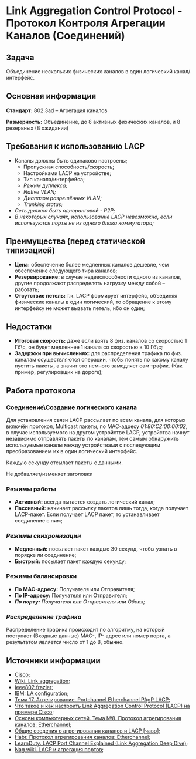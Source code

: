 # Link Aggregation Control Protocol - Протокол Контроля Агрегации Каналов (Соединений)

## Задача

Объединение  нескольких физических каналов в один логический канал/интерфейс.

## Основная информация

**Стандарт:** 802.3ad – Агрегация каналов

**Размерность:** Объединение, до 8 активных физических каналов, и 8 резервных (В ожидании)

## Требования к использованию LACP

- Каналы должны быть одинаково настроены;
  - Пропускная способность/скорость;
  - Настройками LACP на устройстве;
  - Тип канала/интерфейса;
  - *Режим дуплекса;*
  - *Native VLAN;*
  - *Диапазон разрешённых VLAN;*
  - *Trunking status;*
- *Сеть должна быть одноранговой - P2P;*
- *В некоторых случаях, использование LACP невозможно, если используются порты не из одного блока коммутатора;*

## Преимущества (перед статической типизацией)

- **Цена:** обеспечение более медленных каналов дешевле, чем обеспечение следующего тира каналов;
- **Резервирование:** в случае недееспособности одного из каналов, другие продолжают распределять нагрузку между собой – работать;
- **Отсутствие петель:** т.к. LACP формирует интерфейс, объединяя физические каналы в один логический, то обращение к этому интерфейсу не может вызвать петель, ибо он один;

## Недостатки

- **Итоговая скорость:** даже если взять 8 физ. каналов со скоростью 1 Гб\с, он будет медленнее 1 канала со скоростью в 10 Гб\с;
- **Задержки при вычислениях:** для распределения трафика по физ. каналам осуществляются операции, чтобы понять по какому каналу пустить пакеты, а значит это немного замедляет сам трафик. (Как пример, регулировщик на дороге);

## Работа протокола

### Соединение\Создание логического канала

Для установления связи LACP рассылает по всем канала, для которых включён протокол, Multicast пакеты, по MAC-адресу *01:80:C2:00:00:02*, в случае используемого на другом устройстве LACP, устройства начнут независимо отправлять пакеты по каналам, тем самым обнаружить используемые каналы между устройствами с последующим преобразованием их в один логический интерфейс.

Каждую секунду отсылает пакеты с данными.

Не добавляет/изменяет заголовки

### Режимы работы

- **Активный:** всегда пытается создать логический канал;
- **Пассивный:** начинает рассылку пакетов лишь тогда, когда получает LACP-пакет. Если получает LACP пакет, то устанавливает соединение с ним;

### *Режимы синхронизации*

- **Медленный:** посылает пакет каждые 30 секунд, чтобы узнать в порядке ли соединение;
- **Быстрый:** посылает пакет каждую секунду;

### Режимы балансировки

-	**По MAC-адресу:** Получателя или Отправителя;
-	**По IP-адресу:** Получателя или Отправителя;
-	***По порту:** Получателя или Отправителя или Обоих;*

### *Распределение трафика*

Распределение трафика происходит по алгоритму, на который поступает (Входные данные) MAC-, IP- адрес или номер порта, а результатом является число от 1 до 8, обычно.

## Источники информации

- [Cisco](https://www.cisco.com/c/en/us/td/docs/ios/12_2sb/feature/guide/sbcelacp.html);
- [Wiki. Link aggregation](https://en.wikipedia.org/wiki/Link_aggregation);
- [ieee802 frazier](https://ieee802.org/3/hssg/public/apr07/frazier_01_0407.pdf);
- [IBM: LA configuration](https://www.ibm.com/docs/en/aix/7.1?topic=aggregation-ieee-8023ad-link-configuration);
- [Тема 17. Агрегирование. Portchannel Etherchannel PAgP LACP](https://www.youtube.com/watch?v=0giUsCqvxDs&t=656s);
- [Что такое и как настроить Link Aggregation Control Protocol (LACP) на примере Cisco](https://pyatilistnik.org/lacp-cisco/);
- [Основы компьютерных сетей. Тема №8. Протокол агрегирования каналов: Etherchannel](https://habr.com/ru/articles/334778/);
- [Общие сведения о агрегирования каналов и LACP [чаво]](https://community.fs.com/ru/article/understanding-link-aggregation-control-protocol.html);
- [Habr. Протокол агрегирования каналов: Etherchannel](https://habr.com/ru/articles/334778/);
- [LearnDuty. LACP Port Channel Explained (Link Aggregation Deep Dive)](https://learnduty.com/network-techs/lacp-port-channel-explained-link-aggregation-deep-dive/);
- [Nag wiki. LACP и агрегация портов](https://nag.wiki/pages/viewpage.action?pageId=25108332);
